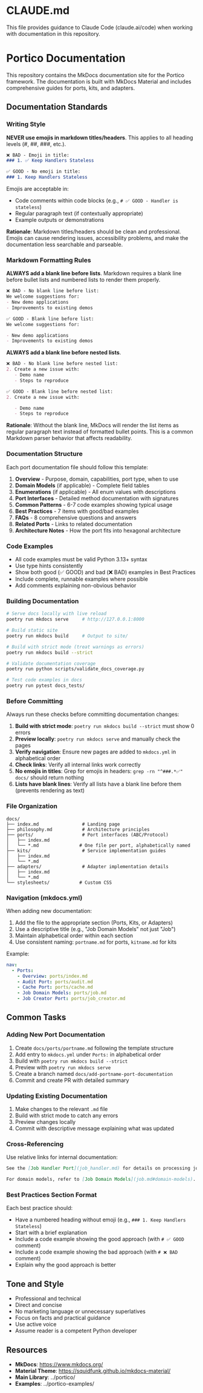 # CLAUDE.md

This file provides guidance to Claude Code (claude.ai/code) when working with documentation in this repository.

# Portico Documentation

This repository contains the MkDocs documentation site for the Portico framework. The documentation is built with MkDocs Material and includes comprehensive guides for ports, kits, and adapters.

## Documentation Standards

### Writing Style

**NEVER use emojis in markdown titles/headers**. This applies to all heading levels (#, ##, ###, etc.).

```markdown
❌ BAD - Emoji in title:
### 1. ✅ Keep Handlers Stateless

✅ GOOD - No emoji in title:
### 1. Keep Handlers Stateless
```

Emojis are acceptable in:
- Code comments within code blocks (e.g., `# ✅ GOOD - Handler is stateless`)
- Regular paragraph text (if contextually appropriate)
- Example outputs or demonstrations

**Rationale**: Markdown titles/headers should be clean and professional. Emojis can cause rendering issues, accessibility problems, and make the documentation less searchable and parseable.

### Markdown Formatting Rules

**ALWAYS add a blank line before lists**. Markdown requires a blank line before bullet lists and numbered lists to render them properly.

```markdown
❌ BAD - No blank line before list:
We welcome suggestions for:
- New demo applications
- Improvements to existing demos

✅ GOOD - Blank line before list:
We welcome suggestions for:

- New demo applications
- Improvements to existing demos
```

**ALWAYS add a blank line before nested lists**.

```markdown
❌ BAD - No blank line before nested list:
2. Create a new issue with:
   - Demo name
   - Steps to reproduce

✅ GOOD - Blank line before nested list:
2. Create a new issue with:

   - Demo name
   - Steps to reproduce
```

**Rationale**: Without the blank line, MkDocs will render the list items as regular paragraph text instead of formatted bullet points. This is a common Markdown parser behavior that affects readability.

### Documentation Structure

Each port documentation file should follow this template:

1. **Overview** - Purpose, domain, capabilities, port type, when to use
2. **Domain Models** (if applicable) - Complete field tables
3. **Enumerations** (if applicable) - All enum values with descriptions
4. **Port Interfaces** - Detailed method documentation with signatures
5. **Common Patterns** - 6-7 code examples showing typical usage
6. **Best Practices** - 7 items with good/bad examples
7. **FAQs** - 8 comprehensive questions and answers
8. **Related Ports** - Links to related documentation
9. **Architecture Notes** - How the port fits into hexagonal architecture

### Code Examples

- All code examples must be valid Python 3.13+ syntax
- Use type hints consistently
- Show both good (✅ GOOD) and bad (❌ BAD) examples in Best Practices
- Include complete, runnable examples where possible
- Add comments explaining non-obvious behavior

### Building Documentation

```bash
# Serve docs locally with live reload
poetry run mkdocs serve     # http://127.0.0.1:8000

# Build static site
poetry run mkdocs build     # Output to site/

# Build with strict mode (treat warnings as errors)
poetry run mkdocs build --strict

# Validate documentation coverage
poetry run python scripts/validate_docs_coverage.py

# Test code examples in docs
poetry run pytest docs_tests/
```

### Before Committing

Always run these checks before committing documentation changes:

1. **Build with strict mode**: `poetry run mkdocs build --strict` must show 0 errors
2. **Preview locally**: `poetry run mkdocs serve` and manually check the pages
3. **Verify navigation**: Ensure new pages are added to `mkdocs.yml` in alphabetical order
4. **Check links**: Verify all internal links work correctly
5. **No emojis in titles**: Grep for emojis in headers: `grep -rn "^###.*✅" docs/` should return nothing
6. **Lists have blank lines**: Verify all lists have a blank line before them (prevents rendering as text)

### File Organization

```
docs/
├── index.md                # Landing page
├── philosophy.md           # Architecture principles
├── ports/                  # Port interfaces (ABC/Protocol)
│   ├── index.md
│   └── *.md               # One file per port, alphabetically named
├── kits/                   # Service implementation guides
│   ├── index.md
│   └── *.md
├── adapters/               # Adapter implementation details
│   ├── index.md
│   └── *.md
└── stylesheets/           # Custom CSS
```

### Navigation (mkdocs.yml)

When adding new documentation:

1. Add the file to the appropriate section (Ports, Kits, or Adapters)
2. Use a descriptive title (e.g., "Job Domain Models" not just "Job")
3. Maintain alphabetical order within each section
4. Use consistent naming: `portname.md` for ports, `kitname.md` for kits

Example:
```yaml
nav:
  - Ports:
    - Overview: ports/index.md
    - Audit Port: ports/audit.md
    - Cache Port: ports/cache.md
    - Job Domain Models: ports/job.md
    - Job Creator Port: ports/job_creator.md
```

## Common Tasks

### Adding New Port Documentation

1. Create `docs/ports/portname.md` following the template structure
2. Add entry to `mkdocs.yml` under `Ports:` in alphabetical order
3. Build with `poetry run mkdocs build --strict`
4. Preview with `poetry run mkdocs serve`
5. Create a branch named `docs/add-portname-port-documentation`
6. Commit and create PR with detailed summary

### Updating Existing Documentation

1. Make changes to the relevant `.md` file
2. Build with strict mode to catch any errors
3. Preview changes locally
4. Commit with descriptive message explaining what was updated

### Cross-Referencing

Use relative links for internal documentation:

```markdown
See the [Job Handler Port](job_handler.md) for details on processing jobs.

For domain models, refer to [Job Domain Models](job.md#domain-models).
```

### Best Practices Section Format

Each best practice should:
- Have a numbered heading without emoji (e.g., `### 1. Keep Handlers Stateless`)
- Start with a brief explanation
- Include a code example showing the good approach (with `# ✅ GOOD` comment)
- Include a code example showing the bad approach (with `# ❌ BAD` comment)
- Explain why the good approach is better

## Tone and Style

- Professional and technical
- Direct and concise
- No marketing language or unnecessary superlatives
- Focus on facts and practical guidance
- Use active voice
- Assume reader is a competent Python developer

## Resources

- **MkDocs**: https://www.mkdocs.org/
- **Material Theme**: https://squidfunk.github.io/mkdocs-material/
- **Main Library**: ../portico/
- **Examples**: ../portico-examples/
